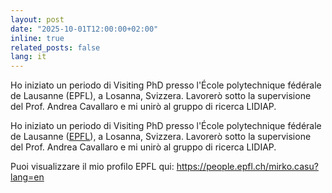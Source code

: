 ```yaml
---
layout: post
date: "2025-10-01T12:00:00+02:00"
inline: true
related_posts: false
lang: it
---
```


Ho iniziato un periodo di Visiting PhD presso l'École polytechnique fédérale de Lausanne (EPFL), a Losanna, Svizzera. Lavorerò sotto la supervisione del Prof. Andrea Cavallaro e mi unirò al gruppo di ricerca LIDIAP.

Ho iniziato un periodo di Visiting PhD presso l'École polytechnique fédérale de Lausanne ([EPFL](https://people.epfl.ch/mirko.casu?lang=en)), a Losanna, Svizzera. Lavorerò sotto la supervisione del Prof. Andrea Cavallaro e mi unirò al gruppo di ricerca LIDIAP.

Puoi visualizzare il mio profilo EPFL qui: https://people.epfl.ch/mirko.casu?lang=en

